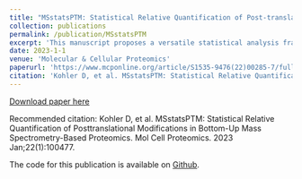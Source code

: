 ```yaml
---
title: "MSstatsPTM: Statistical Relative Quantification of Post-translational Modifications in Bottom-Up Mass Spectrometry-Based Proteomics"
collection: publications
permalink: /publication/MSstatsPTM
excerpt: 'This manuscript proposes a versatile statistical analysis framework that accurately detects relative changes in PTMs.'
date: 2023-1-1
venue: 'Molecular & Cellular Proteomics'
paperurl: 'https://www.mcponline.org/article/S1535-9476(22)00285-7/fulltext#secsectitle0020'
citation: 'Kohler D, et al. MSstatsPTM: Statistical Relative Quantification of Posttranslational Modifications in Bottom-Up Mass Spectrometry-Based Proteomics. Mol Cell Proteomics. 2023 Jan;22(1):100477.'
---
```


[Download paper here](http://devonjkohler.github.io/files/MSstats_v4.pdf)

Recommended citation: Kohler D, et al. MSstatsPTM: Statistical Relative Quantification of Posttranslational Modifications in Bottom-Up Mass Spectrometry-Based Proteomics. Mol Cell Proteomics. 2023 Jan;22(1):100477.

The code for this publication is available on [Github](https://github.com/Vitek-Lab/MSstatsPTM).